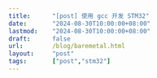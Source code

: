 ```yaml
---
title:      "[post] 使用 gcc 开发 STM32"
date:       "2024-08-30T10:00:00+08:00"
lastmod:    "2024-08-30T10:00:00+08:00"
draft:      false
url:        /blog/baremetal.html
layout:     "post"
tags:       ["post","stm32"]
---
```

